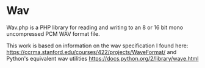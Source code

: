 Wav
=========
Wav.php is a PHP library for reading and writing to an 8 or 16 bit mono uncompressed PCM WAV format file. 

This work is based on information on the wav specification I found here: 
https://ccrma.stanford.edu/courses/422/projects/WaveFormat/ 
and Python's equivalent wav utilities https://docs.python.org/2/library/wave.html
